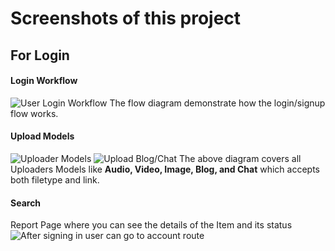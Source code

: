 # Screenshots of this project
## For Login

#### Login Workflow
![User Login Workflow](https://www.linkpicture.com/q/Image1_7.png)
The flow diagram demonstrate how the login/signup flow works.

#### Upload Models <br>
![Uploader Models](https://www.linkpicture.com/q/Image2_8.png)
![Upload Blog/Chat](https://www.linkpicture.com/q/Image4_6.png)
The above diagram covers all Uploaders Models like <b>Audio, Video, Image, Blog, and Chat</b> which accepts both filetype and link.


#### Search<br>
Report Page where you can see the details of the Item and its status
![After signing in user can go to account route](https://www.linkpicture.com/q/Image3_6.png)


